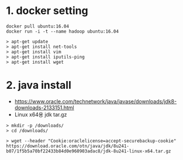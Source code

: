 # 1. docker setting

```
docker pull ubuntu:16.04
docker run -i -t --name hadoop ubuntu:16.04

> apt-get update
> apt-get install net-tools
> apt-get install vim
> apt-get install iputils-ping
> apt-get install wget
```

# 2. java install
* https://www.oracle.com/technetwork/java/javase/downloads/jdk8-downloads-2133151.html
* Linux x64용 jdk tar.gz


```
> mkdir -p /downloads/
> cd /downloads/

> wget --header "Cookie:oraclelicense=accept-securebackup-cookie" https://download.oracle.com/otn/java/jdk/8u241-b07/1f5b5a70bf22433b84d0e960903adac8/jdk-8u241-linux-x64.tar.gz
```


